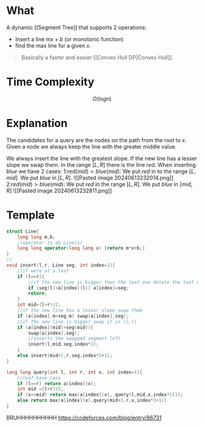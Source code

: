 # What
A dynamic [[Segment Tree]] that supports 2 operations:
- Insert a line $mx+b$ (or monotonic function)
- find the max line for a given $x$.
>Basically a faster and easier [[Convex Hull DP|Convex Hull]].


# Time Complexity
$$
O(logn)
$$
# Explanation

The candidates for a query are the nodes on the path from the root to $x$.
Given a node we always keep the line with the greater middle value.

We always insert the line with the greatest slope. If the new line has a lesser slope we swap them.
In the range $[L,R]$ there is the line $red$. When inserting $blue$ we have 2 cases:
1:$red(mid)<blue(mid)$:
We put $red$ in to the range $[L,mid]$.
We put $blue$ in $[L,R]$.
![[Pasted image 20240613232014.png]]
2:$red(mid)>blue(mid)$:
We put $red$ in the range $[L,R]$.
We put $blue$ in $[mid,R]$
![[Pasted image 20240613232811.png]]
# Template
```C++
struct Line{
	long long m,b;
	//operator to do Line(x)
	long long operator(long long x) {return m*x+b;}
}
//
void insert(l,r, Line seg, int index=1){
	//if were at a leaf
	if (l==r){
		//if the new line is bigger then the leaf one delete the leaf one.
		if (seg(l)>a[index](l)) a[index]=seg;
		return;
	}
	int mid=(l+r)/2;
	//if the new line has a lesser slope swap them
	if (a[index].m>seg.m) swap(a[index],seg);
	//if the new line is bigger swap it in [l,r]
	if (a[index](mid)<seg(mid)){
		swap(a[index],seg);
		//inserts the swapped segment left
		insert(l,mid,seg,index*2);
	}
	else insert(mid+1,r,seg,index*2+1);
}

long long query(int l, int r, int x, int index=1){
	//leaf base case
	if (l==r) return a[index](x);
	int mid =(l+r)/2;
	if (x<=mid) return max(a[index](x), query(l,mid,x,index*2)));
	else return max(a[index](x),query(mid+1,r,x,index*2+1))
}
```


BRUHHHHHHHHHH
https://codeforces.com/blog/entry/86731